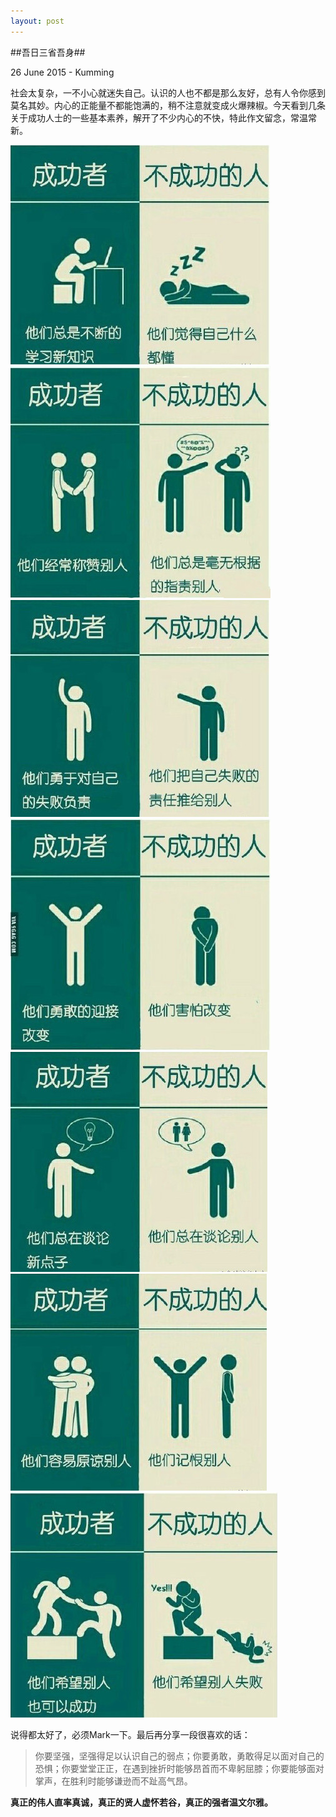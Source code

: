 ```yaml
---
layout: post
---
```

##吾日三省吾身##
<p class="meta">26 June 2015 - Kumming</p>
社会太复杂，一不小心就迷失自己。认识的人也不都是那么友好，总有人令你感到莫名其妙。内心的正能量不都能饱满的，稍不注意就变成火爆辣椒。今天看到几条关于成功人士的一些基本素养，解开了不少内心的不快，特此作文留念，常温常新。

![](/images/1.jpg)
![](/images/2.jpg)
![](/images/3.jpg)
![](/images/4.jpg)
![](/images/5.jpg)
![](/images/6.jpg)
![](/images/7.jpg)

说得都太好了，必须Mark一下。最后再分享一段很喜欢的话：
> 你要坚强，坚强得足以认识自己的弱点；你要勇敢，勇敢得足以面对自己的恐惧；你要堂堂正正，在遇到挫折时能够昂首而不卑躬屈膝；你要能够面对掌声，在胜利时能够谦逊而不趾高气昂。


**真正的伟人直率真诚，真正的贤人虚怀若谷，真正的强者温文尔雅。**